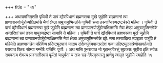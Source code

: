 +++
title = "१४"

+++
अथान्नमभिमृशति
पृथिवी ते पात्रं द्यौरपिधानं ब्रह्मणस्त्वा मुखे जुहोमि
ब्राह्मणानां त्वा प्राणापानयोर्जुहोम्यक्षितमसि मैषां
क्षेष्ठा अमुत्रामुष्मिन्लोके पृथिवी समा तस्याग्निरुपद्रष्टर्चस्ते महिमा
। पृथिवी ते पात्रं द्यौरपिधानं ब्रह्मणस्त्वा मुखे जुहोमि ब्राह्मणानां
त्वा प्राणापानयोर्जुहोम्यक्षितमसि मैषां क्षेष्ठा अमुत्रामुष्मिन्लोके
अन्तरिक्षां समं तस्य वायुरुपद्रष्टा सामानि ते महिमा । पृथिवी ते
पात्रं द्यौरपिधानं ब्रह्मणस्त्वा मुखे जुहोमि ब्राह्मणानां त्वा
प्राणापानयोर्जुहोम्यक्षितमसि मैषां क्षेष्ठा
अमुत्रामुष्मिन्लोके द्यौः समा तस्यादित्य
उपद्रष्टा यजूंषि ते महिमेति ब्राह्मणानन्नेन परिविष्य
प्रदिष्टमुदपात्रं चादाय दक्षिणपूर्वमवान्तरदेशं गत्वा
प्रदिष्टमुदपात्रेणोपप्रवर्तयति परायात पितरः सोम्या गम्भीरैः पथिभिः
पूर्व्यैः । अथ मासि पुनरायात नो गृहान्हविरत्तुं सुप्रजसः
सुवीरा इति सर्वतः समवदाय शेषस्य प्राश्नातीदमन्नं पूर्यतां
चापूर्यतां च तन्नः सह देवैरमृतमस्तु प्राणेषु त्वामृतं
जुहोमि स्वाहेति १४   
